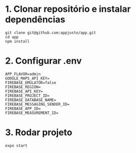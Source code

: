 # 1. Clonar repositório e instalar dependências

```
git clone git@github.com:appjusto/app.git
cd app
npm install
```

# 2. Configurar .env

```
APP_FLAVOR=admin
GOOGLE_MAPS_API_KEY=
FIREBASE_EMULATOR=false
FIREBASE_REGION=
FIREBASE_API_KEY=
FIREBASE_PROJECT_ID=
FIREBASE_DATABASE_NAME=
FIREBASE_MESSAGING_SENDER_ID=
FIREBASE_APP_ID=
FIREBASE_MEASUREMENT_ID=
```

# 3. Rodar projeto

```
expo start
```